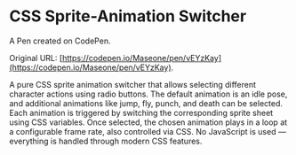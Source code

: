 # CSS Sprite-Animation Switcher

A Pen created on CodePen.

Original URL: [https://codepen.io/Maseone/pen/vEYzKay](https://codepen.io/Maseone/pen/vEYzKay).

A pure CSS sprite animation switcher that allows selecting different character actions using radio buttons. The default animation is an idle pose, and additional animations like jump, fly, punch, and death can be selected. Each animation is triggered by switching the corresponding sprite sheet using CSS variables. Once selected, the chosen animation plays in a loop at a configurable frame rate, also controlled via CSS. No JavaScript is used — everything is handled through modern CSS features.